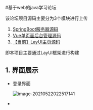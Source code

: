 #基于web的java学习论坛

该论坛项目源码主要分为3个模块进行上传

1. [SpringBoot服务器源码](https://github.com/liuxingzhumeng/share_happy)
2. [Vue单页面后台管理源码](https://github.com/liuxingzhumeng/vue_share_happy)
3. [【当前】LayUI主页源码](https://github.com/liuxingzhumeng/qiantai_share_happy)

即本项目主要通过LayUI框架进行构建



## 1. 界面展示

- 登录界面

  ![image-20210522022517141](1.png)

- 